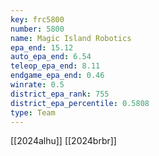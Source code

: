 ```yaml
---
key: frc5800
number: 5800
name: Magic Island Robotics
epa_end: 15.12
auto_epa_end: 6.54
teleop_epa_end: 8.11
endgame_epa_end: 0.46
winrate: 0.5
district_epa_rank: 755
district_epa_percentile: 0.5808
type: Team
---
```

[[2024alhu]]
[[2024brbr]]
